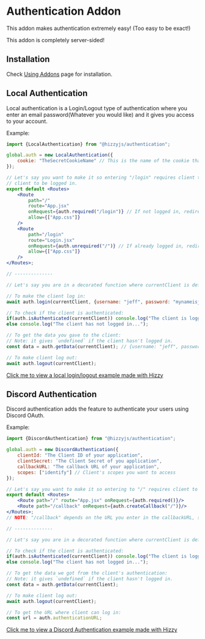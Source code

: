 # Authentication Addon

This addon makes authentication extremely easy! (Too easy to be exact!)

This addon is completely server-sided!

## Installation

Check [Using Addons](../guide/using-addons.md) page for installation.

## Local Authentication

Local authentication is a Login/Logout type of authentication where you enter an email password(Whatever you would like)
and it gives you access to your account.

Example:

```jsx
import {LocalAuthentication} from "@hizzyjs/authentication";

global.auth = new LocalAuthentication({
    cookie: "TheSecretCookieName" // This is the name of the cookie that will be set for the client
});

// Let's say you want to make it so entering "/login" requires client to be not logged in whereas entering to "/" requires
// client to be logged in.
export default <Routes>
    <Route
        path="/"
        route="App.jsx"
        onRequest={auth.required("/login")} // If not logged in, redirect to "/login"
        allow={["App.css"]}
    />
    <Route
        path="/login"
        route="Login.jsx"
        onRequest={auth.unrequired("/")} // If already logged in, redirect to "/"
        allow={["App.css"]}
    />
</Routes>;

// --------------

// Let's say you are in a decorated function where currentClient is defined.

// To make the client log in:
await auth.login(currentClient, {username: "jeff", password: "mynameisjeff"});

// To check if the client is authenticated:
if(auth.isAuthenticated(currentClient)) console.log("The client is logged!");
else console.log("The client has not logged in...");

// To get the data you gave to the client:
// Note: it gives `undefined` if the client hasn't logged in.
const data = auth.getData(currentClient); // {username: "jeff", password: "mynameisjeff"}

// To make client log out:
await auth.logout(currentClient);
```

[Click me to view a local login/logout example made with Hizzy](https://github.com/hizzyjs/hizzy/tree/main/examples/local-auth)

## Discord Authentication

Discord authentication adds the feature to authenticate your users using Discord OAuth.

Example:

```jsx
import {DiscordAuthentication} from "@hizzyjs/authentication";

global.auth = new DiscordAuthentication({
    clientId: "The Client ID of your application",
    clientSecret: "The Client Secret of you application",
    callbackURL: "The callback URL of your application",
    scopes: ["identify"] // Client's scopes you want to access
});

// Let's say you want to make it so entering to "/" requires client to be logged in.
export default <Routes>
    <Route path="/" route="App.jsx" onRequest={auth.required()}/>
    <Route path="/callback" onRequest={auth.createCallback("/")}/>
</Routes>;
// NOTE: "/callback" depends on the URL you enter in the callbackURL, so be sure to sync them!

// --------------

// Let's say you are in a decorated function where currentClient is defined.

// To check if the client is authenticated:
if(auth.isAuthenticated(currentClient)) console.log("The client is logged!");
else console.log("The client has not logged in...");

// To get the data we got from the client's authentication:
// Note: it gives `undefined` if the client hasn't logged in.
const data = auth.getData(currentClient);

// To make client log out:
await auth.logout(currentClient);

// To get the URL where client can log in:
const url = auth.authenticationURL;
```

[Click me to view a Discord Authentication example made with Hizzy](https://github.com/hizzyjs/hizzy/tree/main/examples/discord-auth)